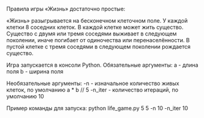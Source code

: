 Правила игры «Жизнь» достаточно простые:

«Жизнь» разыгрывается на бесконечном клеточном поле.
У каждой клетки 8 соседних клеток.
В каждой клетке может жить существо.
Существо с двумя или тремя соседями выживает в следующем поколении, иначе погибает от одиночества или перенаселённости.
В пустой клетке с тремя соседями в следующем поколении рождается существо.

Игра запускается в консоли Python. 
Обязательные аргументы:
a - длина поля
b - ширина поля

Необязательные аргументы:
-n - изначальное количество живых клеток, по умолчанию a * b // 5
-n_iter - количество итераций, по умолчанию 10

Пример команды для запуска:
python life_game.py 5 5 -n 10 -n_iter 10

